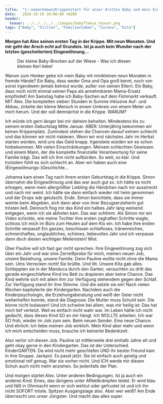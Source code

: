 ```yaml
---
title:  "{::nomarkdown}Krippenstart für unser drittes Baby und mein Eingewöhnungstrauma{:/}"
date:   2020-10-26 10:00:00 +0200
header:
  teaser: ../../../../../images/babyfleece_teaser.png
tags: ["Baby", "Stillen", "Familienleben", "Corona", "Kita"]
---
```


**Morgen hat Alex seinen ersten Tag in der Krippe. Mit neun Monaten. Und mir geht der Arsch echt auf Grundeis. Ist ja auch kein Wunder nach der letzten (gescheiterten) Eingewöhnung…**

<figure>
  <img src="../../../../../images/babyfleece.png" alt="">
  <figcaption>Der kleine Baby-Brocken auf der Wiese - Was ich diesen kleinen Kerl liebe!</figcaption>
</figure>

Warum zum Henker gebe ich mein Baby mit minikleinen neun Monaten in fremde Hände? Ein Baby, dass weder Oma und Opa groß kennt, noch von sonst irgendwem jemals betreut wurde, außer von seinen Eltern. Ein Baby, dass noch nicht einmal seinen Papa als annehmbaren Mama-Ersatz empfindet! Am Samstag habe ich Baby-Sachen auf dem Flohmarkt verkauft. MIT Alex. Die kompletten sieben Stunden in Summe inklusive Auf- und Abbau, zirkelte der kleine Mensch in einem Umkreis von einem Meter um mich herum. Und der soll demnächst in die Krippe. WARUM?

Ich würde ich gern länger bei mir daheim behalten. Mindestens bis zu seinem ersten Geburtstag Mitte Januar. ABER: Unterjährig bekommen wir keinen Krippenplatz. Zumindest stehen die Chancen darauf extrem schlecht und das können wir nicht riskieren. Wenn wir erst nächstes Jahr im Herbst starten würden, wird uns das Geld knapp. Irgendwie würden wir es schon hinbekommen. Mit vielen Einschränkungen. Meinem schlechten Gewissen und einem Mann, der die komplette finanzielle Verantwortung für seine Familie trägt. Das will ich ihm nicht aufbürden. So weit, so klar. Und trotzdem fühlt es sich schlecht an. Aber wir haben auch eine (Eingewöhnungs-)Geschichte…

Johanna kam einen Tag nach ihrem ersten Geburtstag in die Krippe. Simon übernahm die Eingewöhnung und das war auch gut so. Ich hätte es nicht ertragen, wenn mein allergrößter Liebling die Händchen nach mir ausstreckt und nach mir weint. Ich hätte sie dann einfach wieder mit heim genommen und der Drops wär gelutscht. Ende. Simon berichtete, dass sie immer weinte beim Abgeben, sich dann aber von ihrer Bezugserzieherin gut trösten ließ. Dennoch flog mir das Kind ein halbes Jahr lang weinend entgegen, wenn ich sie abholen kam. Das war schlimm. Als Simon mir ein Video schickte, wie meine Tochter ihre ersten zaghaften Schritte wagte, schloss ich mich im Büro zum Heulen auf dem Klo ein. Ich habe ihre ersten Schritte verpasst! Ein ganzes, beschissen schlafloses, tränenreiches, schmerzhaftes, unglaubliches, schönes, liebevolles Jahr und ich verpasse dann doch diesen wichtigen Meilenstein! Mist. 

Über Pauline will ich fast gar nicht sprechen. Ihre Eingewöhnung zog sich über ein Jahr und war eine Zerreißprobe für mich, meinen neuen Job, unsere Beziehung, unsere Familie. Denn Pauline wollte nicht ohne die Mama sein. Ums Verrecken nicht! Sie brüllte. Und litt. Unsere Kita gab alles. Schleppten sie in der Manduca durch den Garten, versuchten zu dritt das gerade eingeschlafene Kind ins Bett zu drapieren aber keine Chance. Das Kind wehrte sich mit allem ihm zur Verfügung stehendem gegen den Schlaf. Zur Verfügung stand ihr ihre Stimme. Und die setzte sie ein! Nach vielen Wochen kapitulierte der Kindergarten. Nachdem auch die Kinderpsychologin, die Erziehungsberatung und weiß der Geier nicht weiterhelfen konnte, stand die Diagnose: Die Mutter muss Schuld sein. Die könne nicht loslassen! Und ich schwöre bei allem, was mir heilig ist: Das hat mich tief verletzt. Weil es einfach nicht wahr war. Im Leben hätte ich nicht gedacht, dass dieses Kind SO an mir hängt. Ich WOLLTE arbeiten. Ich war SO froh, wieder im Job zum sein. Beim neuen Sender. Eine neue Chance. Und ehrlich: Ich liebe meinen Job wirklich. Mein Kind aber mehr und wenn ich mich entscheiden muss, brauche ich keinerlei Bedenkzeit. 

Also verlor ich diesen Job. Pauline ist mittlerweile drei einhalb Jahre alt und geht okay gerne in den Kindergarten. Das ist der Unterschied. KinderGARTEN. Da wird nicht mehr geschlafen UND ihr bester Freund kam in ihre Gruppe. Jackpot. Es passt jetzt. Sie ist einfach auch geistig und emotional reif genug. War sie vorher nicht. Und ICH werde mir diesen Schuh auch nicht mehr anziehen. So jedenfalls der Plan. 

Und morgen startet Alex. Unter anderen Bedingungen. Ist ja auch ein anderes Kind. Eines, das übrigens unter Affektkrämpfen leidet. Er wird blau und fällt in Ohnmacht wenn er sich wehtut oder gefrustet ist und ich ihn nicht SOFORT tröste. Spitzen Ausgangslage also. Aber wer weiß? Am Ende überrascht uns unser Jüngster. Und macht das alles super.






 

   



















  












 






 





  


  






					 


 
 








